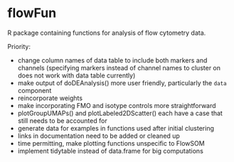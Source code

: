 # flowFun
R package containing functions for analysis of flow cytometry data.

Priority:
- change column names of data table to include both markers and channels (specifying
markers instead of channel names to cluster on does not work with data table
currently)
- make output of doDEAnalysis() more user friendly, particularly the `data` component
- reincorporate weights
- make incorporating FMO and isotype controls more straightforward
- plotGroupUMAPs() and plotLabeled2DScatter() each have a case that still needs
  to be accounted for
- generate data for examples in functions used after initial clustering
- links in documentation need to be added or cleaned up
- time permitting, make plotting functions unspecific to FlowSOM
- implement tidytable instead of data.frame for big computations
